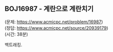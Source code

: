 ## BOJ16987 - 계란으로 계란치기  
(문제: https://www.acmicpc.net/problem/16987)  
(정답: https://www.acmicpc.net/source/20939179)  
(시간: 38분)  

백트래킹.